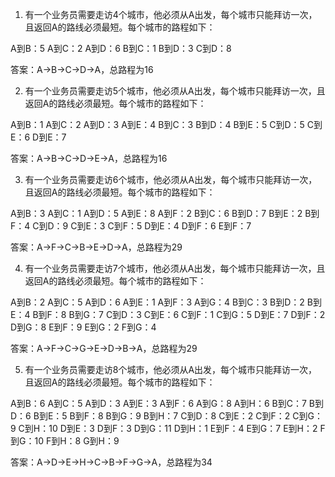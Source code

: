 

1. 有一个业务员需要走访4个城市，他必须从A出发，每个城市只能拜访一次，且返回A的路线必须最短。每个城市的路程如下：

A到B：5
A到C：2
A到D：6
B到C：1
B到D：3
C到D：8

答案：A->B->C->D->A，总路程为16

2. 有一个业务员需要走访5个城市，他必须从A出发，每个城市只能拜访一次，且返回A的路线必须最短。每个城市的路程如下：

A到B：1
A到C：2
A到D：3
A到E：4
B到C：3
B到D：4
B到E：5
C到D：5
C到E：6
D到E：7

答案：A->B->C->D->E->A，总路程为16

3. 有一个业务员需要走访6个城市，他必须从A出发，每个城市只能拜访一次，且返回A的路线必须最短。每个城市的路程如下：

A到B：3
A到C：1
A到D：5
A到E：8
A到F：2
B到C：6
B到D：7
B到E：2
B到F：4
C到D：9
C到E：3
C到F：5
D到E：4
D到F：6
E到F：7

答案：A->F->C->B->E->D->A，总路程为29

4. 有一个业务员需要走访7个城市，他必须从A出发，每个城市只能拜访一次，且返回A的路线必须最短。每个城市的路程如下：

A到B：2
A到C：5
A到D：6
A到E：1
A到F：3
A到G：4
B到C：3
B到D：2
B到E：4
B到F：8
B到G：7
C到D：3
C到E：6
C到F：1
C到G：5
D到E：7
D到F：2
D到G：8
E到F：9
E到G：2
F到G：4

答案：A->F->C->G->E->D->B->A，总路程为29

5. 有一个业务员需要走访8个城市，他必须从A出发，每个城市只能拜访一次，且返回A的路线必须最短。每个城市的路程如下：

A到B：6
A到C：5
A到D：3
A到E：3
A到F：6
A到G：8
A到H：6
B到C：7
B到D：6
B到E：5
B到F：8
B到G：9
B到H：7
C到D：8
C到E：2
C到F：2
C到G：9
C到H：10
D到E：3
D到F：3
D到G：11
D到H：1
E到F：4
E到G：7
E到H：2
F到G：10
F到H：8
G到H：9

答案：A->D->E->H->C->B->F->G->A，总路程为34